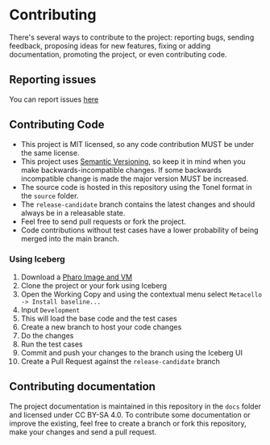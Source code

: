 # Contributing

There's several ways to contribute to the project: reporting bugs, sending feedback, proposing ideas for new features, fixing or adding documentation, promoting the project, or even contributing code.

## Reporting issues

You can report issues [here](https://github.com/ba-st/Buoy/issues/new)

## Contributing Code
  - This project is MIT licensed, so any code contribution MUST be under the same license.
  - This project uses [Semantic Versioning](http://semver.org/), so keep it in mind when you make backwards-incompatible changes. If some backwards incompatible change is made the major version MUST be increased.
  - The source code is hosted in this repository using the Tonel format in the `source` folder.
  - The `release-candidate` branch contains the latest changes and should always be in a releasable state.
  - Feel free to send pull requests or fork the project.
  - Code contributions without test cases have a lower probability of being merged into the main branch.

### Using Iceberg
  1. Download a [Pharo Image and VM](https://get.pharo.org/64)
  2. Clone the project or your fork using Iceberg
  3. Open the Working Copy and using the contextual menu select `Metacello -> Install baseline...`
  4. Input `Development`
  5. This will load the base code and the test cases
  6. Create a new branch to host your code changes
  7. Do the changes
  8. Run the test cases
  9. Commit and push your changes to the branch using the Iceberg UI
  10. Create a Pull Request against the `release-candidate` branch

## Contributing documentation

The project documentation is maintained in this repository in the `docs` folder and licensed under CC BY-SA 4.0. To contribute some documentation or improve the existing, feel free to create a branch or fork this repository, make your changes and send a pull request.

